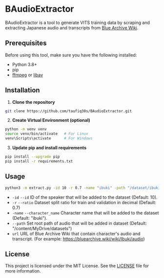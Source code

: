 # BAudioExtractor

BAudioExtractor is a tool to generate VITS training data by scraping and extracting Japanese audio and transcripts from [Blue Archive Wiki](https://bluearchive.wiki/).

## Prerequisites

Before using this tool, make sure you have the following installed:

- Python 3.8+
- pip
- [ffmpeg](http://www.ffmpeg.org/) or [libav](http://libav.org/)

## Installation

1. **Clone the repository**

```bash
git clone https://github.com/taufiq30s/BAudioExtractor.git
```

2. **Create Virtual Environment (optional)**

```bash
python -m venv venv
source venv/bin/activate   # For Linux
venv\Scripts\activate      # For Windows
```

3. **Update pip and install requirements**

```bash
pip install --upgrade pip
pip install -r requirements.txt
```


## Usage

```bash
python3 -m extract.py -id 10 -r 0.7 -name "ibuki" -path "/dataset/ibuki" url
```

- `-id` `--id` ID of the speaker that will be added to the dataset (Default: 10).
- `-r` `--ratio` Dataset split ratio for train and validation in decimal (Default: 0.7)
- `-name` `--character_name` Character name that will be added to the dataset (Default: "ibuki").
- `--path` Set root path of audio that will be added in dataset (Default: "/content/MyDrive/datasets")
- `url` URL of Blue Archive Wiki that contain character's audio and transcript. (For example: https://bluearchive.wiki/wiki/Ibuki/audio)

## License

This project is licensed under the MIT License. See the [LICENSE](https://github.com/taufiq30s/BAudioExtractor/blob/master/LICENSE) file for more information.